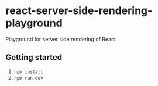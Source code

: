 # react-server-side-rendering-playground

Playground for server side rendering of React

## Getting started

1. `npm install`
2. `npm run dev`
